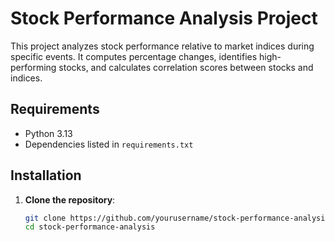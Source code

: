 # Stock Performance Analysis Project

This project analyzes stock performance relative to market indices during specific events. It computes percentage changes, identifies high-performing stocks, and calculates correlation scores between stocks and indices.

## Requirements
- Python 3.13
- Dependencies listed in `requirements.txt`

## Installation

1. **Clone the repository**:
   ```bash
   git clone https://github.com/yourusername/stock-performance-analysis.git
   cd stock-performance-analysis
